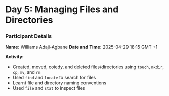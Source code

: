 # Day 5: Managing Files and Directories

### Participant Details
__Name:__ Williams Adaji-Agbane
__Date and Time:__ 2025-04-29 18:15 GMT +1

__Activity:__
- Created, moved, coiedy, and deleted files/directories using `touch`, `mkdir`, `cp`, `mv`, and `rm`
- Used `find` and `locate` to search for files
- Learnt file and directory naming conventions
- Used `file` and `stat` to inspect files

